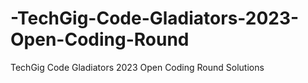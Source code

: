 # -TechGig-Code-Gladiators-2023-Open-Coding-Round


TechGig Code Gladiators 2023 Open Coding Round Solutions 
